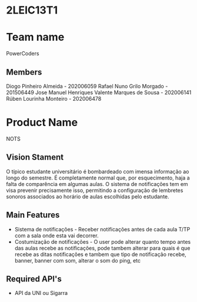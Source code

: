 # 2LEIC13T1

# Team name
PowerCoders

## Members
Diogo Pinheiro Almeida - 202006059
Rafael Nuno Grilo Morgado - 201506449
Jose Manuel Henriques Valente Marques de Sousa - 202006141
Rúben Lourinha Monteiro - 202006478

# Product Name
NOTS

## Vision Stament
O típico estudante universitário é bombardeado com imensa informação ao longo do semestre. É completamente normal que, por esquecimento, haja a falta de comparência em algumas aulas.
O sistema de notificações tem em visa prevenir precisamente isso, permitindo a configuração de lembretes sonoros associados ao horário de aulas escolhidas pelo estudante.

## Main Features
 - Sistema de notificações - Receber notificações antes de cada aula T/TP com a sala onde esta vai decorrer.
 - Costumização de notificações - O user pode alterar quanto tempo antes das aulas recebe as notificações, pode tambem alterar para quais é que recebe as ditas notificações e tambem que tipo de notificação recebe, banner, banner com som, alterar o som do ping, etc

## Required API's
- API da UNI ou Sigarra
